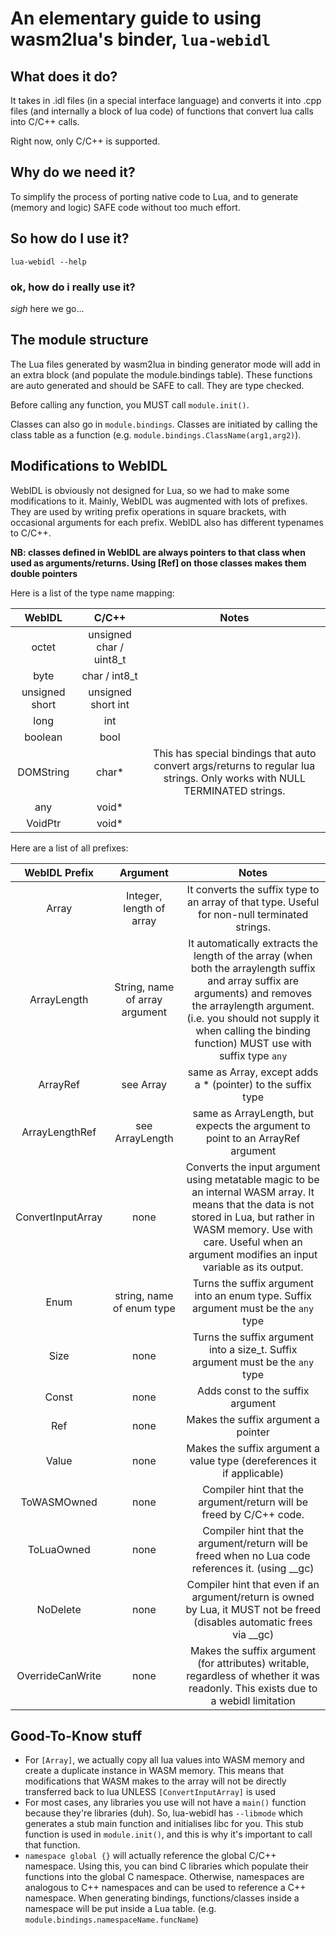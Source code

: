 # An elementary guide to using wasm2lua's binder, `lua-webidl`

## What does it do?

It takes in .idl files (in a special interface language) and converts it into .cpp files (and internally a block of lua code) of functions that convert lua calls into C/C++ calls.

Right now, only C/C++ is supported.

## Why do we need it?

To simplify the process of porting native code to Lua, and to generate (memory and logic) SAFE code without too much effort.

## So how do I use it?

`lua-webidl --help`

### ok, how do i really use it?

*sigh* here we go...

## The module structure

The Lua files generated by wasm2lua in binding generator mode will add in an extra block (and populate the module.bindings table). These functions are auto generated and should be SAFE to call. They are type checked.

Before calling any function, you MUST call `module.init()`.

Classes can also go in `module.bindings`. Classes are initiated by calling the class table as a function (e.g. `module.bindings.ClassName(arg1,arg2)`).

## Modifications to WebIDL

WebIDL is obviously not designed for Lua, so we had to make some modifications to it. Mainly, WebIDL was augmented with lots of prefixes. They are used by writing prefix operations in square brackets, with occasional arguments for each prefix. WebIDL also has different typenames to C/C++.

**NB: classes defined in WebIDL are always pointers to that class when used as arguments/returns. Using [Ref] on those classes makes them double pointers**

Here is a list of the type name mapping:

**WebIDL**|**C/C++**|**Notes**
:-----:|:-----:|:-----:
octet|unsigned char / uint8\_t| 
byte|char / int8\_t| 
unsigned short|unsigned short int| 
long|int| 
boolean|bool| 
DOMString|char*|This has special bindings that auto convert args/returns to regular lua strings. Only works with NULL TERMINATED strings.
any|void*| 
VoidPtr|void*| 

Here are a list of all prefixes:

**WebIDL Prefix**|**Argument**|**Notes**
:-----:|:-----:|:-----:
Array|Integer, length of array|It converts the suffix type to an array of that type. Useful for non-null terminated strings.
ArrayLength|String, name of array argument|It automatically extracts the length of the array (when both the arraylength suffix and array suffix are arguments) and removes the arraylength argument. (i.e. you should not supply it when calling the binding function) MUST use with suffix type `any`
ArrayRef|see Array|same as Array, except adds a * (pointer) to the suffix type
ArrayLengthRef|see ArrayLength|same as ArrayLength, but expects the argument to point to an ArrayRef argument
ConvertInputArray|none|Converts the input argument using metatable magic to be an internal WASM array. It means that the data is not stored in Lua, but rather in WASM memory. Use with care. Useful when an argument modifies an input variable as its output.
Enum|string, name of enum type|Turns the suffix argument into an enum type. Suffix argument must be the `any` type
Size|none|Turns the suffix argument into a size\_t. Suffix argument must be the `any` type
Const|none|Adds const to the suffix argument
Ref|none|Makes the suffix argument a pointer
Value|none|Makes the suffix argument a value type (dereferences it if applicable)
ToWASMOwned|none|Compiler hint that the argument/return will be freed by C/C++ code.
ToLuaOwned|none|Compiler hint that the argument/return will be freed when no Lua code references it. (using \_\_gc)
NoDelete|none|Compiler hint that even if an argument/return is owned by Lua, it MUST not be freed (disables automatic frees via \_\_gc)
OverrideCanWrite|none|Makes the suffix argument (for attributes) writable, regardless of whether it was readonly. This exists due to a webidl limitation

## Good-To-Know stuff

 - For `[Array]`, we actually copy all lua values into WASM memory and create a duplicate instance in WASM memory. This means that modifications that WASM makes to the array will not be directly transferred back to lua UNLESS `[ConvertInputArray]` is used
 - For most cases, any libraries you use will not have a `main()` function because they're libraries (duh). So, lua-webidl has `--libmode` which generates a stub main function and initialises libc for you. This stub function is used in `module.init()`, and this is why it's important to call that function.
 - `namespace global {}` will actually reference the global C/C++ namespace. Using this, you can bind C libraries which populate their functions into the global C namespace. Otherwise, namespaces are analogous to C++ namespaces and can be used to reference a C++ namespace. When generating bindings, functions/classes inside a namespace will be put inside a Lua table. (e.g. `module.bindings.namespaceName.funcName`)
